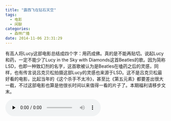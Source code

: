 ```yaml
---
title: "露西飞在钻石天空"
tags:
  - 电影
  - 闲聊
categories:
  - 森林广播
date: 2014-11-06 23:31:29
---
```


有高人将Lucy这部电影总结成四个字：用药成佛。真的是不能再贴切。说起Lucy和药，一定不能少了Lucy in the Sky with Diamonds这首Beatles的歌。因为简称LSD，也即一种致幻剂的名字，这首歌被认为是Beatles在嗑药之后的灵感，同样，也有传言说吕克贝松拍摄这部Lucy的灵感也来源于LSD。这不是吕克贝松最好看的电影，比起当年的《这个杀手不太冷》，甚至比《第五元素》都要差出很大一截，不过这部电影也算是他很长时间以来值得一看的片子了。本期福利请移步文末。   

<audio id="audio" controls="" preload="none">
  <source id="mp3" src="http://www.coletree.com/radio/coletree_radio_089.mp3">
</audio>